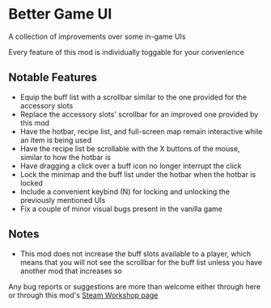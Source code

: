# Better Game UI
A collection of improvements over some in-game UIs

Every feature of this mod is individually toggable for your convenience

## Notable Features
- Equip the buff list with a scrollbar similar to the one provided for the accessory slots
- Replace the accessory slots' scrollbar for an improved one provided by this mod
- Have the hotbar, recipe list, and full-screen map remain interactive while an item is being used
- Have the recipe list be scrollable with the X buttons of the mouse, similar to how the hotbar is
- Have dragging a click over a buff icon no longer interrupt the click
- Lock the minimap and the buff list under the hotbar when the hotbar is locked
- Include a convenient keybind (N) for locking and unlocking the previously mentioned UIs
- Fix a couple of minor visual bugs present in the vanilla game

## Notes
- This mod does not increase the buff slots available to a player, which means that you will not see the scrollbar for the buff list unless you have another mod that increases so

Any bug reports or suggestions are more than welcome either through here or through this mod's [Steam Workshop page](https://steamcommunity.com/sharedfiles/filedetails/?id=2903065706)